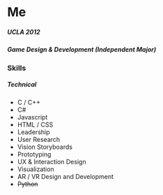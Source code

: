 # Me

##### UCLA 2012
##### Game Design & Development (Independent Major)

### Skills

##### Technical

- C / C++
- C#
- Javascript
- HTML / CSS
- Leadership
- User Research
- Vision Storyboards
- Prototyping
- UX & Interaction Design
- Visualization
- AR / VR Design and Development
- ~~Python~~